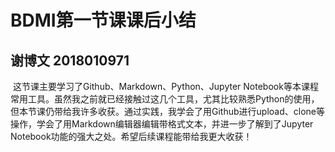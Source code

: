 # BDMI第一节课课后小结
## 谢博文 2018010971

​		这节课主要学习了Github、Markdown、Python、Jupyter Notebook等本课程常用工具。虽然我之前就已经接触过这几个工具，尤其比较熟悉Python的使用，但本节课仍带给我许多收获。通过实践，我学会了用Github进行upload、clone等操作，学会了用Markdown编辑器编辑带格式文本，并进一步了解到了Jupyter Notebook功能的强大之处。希望后续课程能带给我更大收获！

